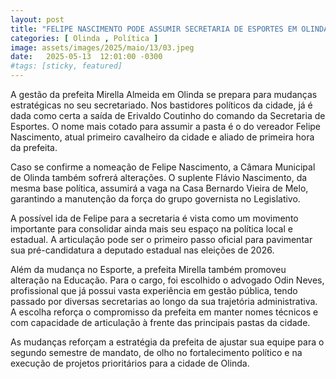 ```yaml
---
layout: post
title: "FELIPE NASCIMENTO PODE ASSUMIR SECRETARIA DE ESPORTES EM OLINDA; ODIN NEVES PODE IR PARA EDUCAÇÃO"
categories: [ Olinda , Política ]
image: assets/images/2025/maio/13/03.jpeg
date:   2025-05-13  12:01:00 -0300
#tags: [sticky, featured]
---
```

A gestão da prefeita Mirella Almeida em Olinda se prepara para mudanças estratégicas no seu secretariado. Nos bastidores políticos da cidade, já é dada como certa a saída de Erivaldo Coutinho do comando da Secretaria de Esportes. O nome mais cotado para assumir a pasta é o do vereador Felipe Nascimento, atual primeiro cavalheiro da cidade e aliado de primeira hora da prefeita.

Caso se confirme a nomeação de Felipe Nascimento, a Câmara Municipal de Olinda também sofrerá alterações. O suplente Flávio Nascimento, da mesma base política, assumirá a vaga na Casa Bernardo Vieira de Melo, garantindo a manutenção da força do grupo governista no Legislativo.

A possível ida de Felipe para a secretaria é vista como um movimento importante para consolidar ainda mais seu espaço na política local e estadual. A articulação pode ser o primeiro passo oficial para pavimentar sua pré-candidatura a deputado estadual nas eleições de 2026.

Além da mudança no Esporte, a prefeita Mirella também promoveu alteração na Educação. Para o cargo, foi escolhido o advogado Odin Neves, profissional que já possui vasta experiência em gestão pública, tendo passado por diversas secretarias ao longo da sua trajetória administrativa. A escolha reforça o compromisso da prefeita em manter nomes técnicos e com capacidade de articulação à frente das principais pastas da cidade.

As mudanças reforçam a estratégia da prefeita de ajustar sua equipe para o segundo semestre de mandato, de olho no fortalecimento político e na execução de projetos prioritários para a cidade de Olinda.
